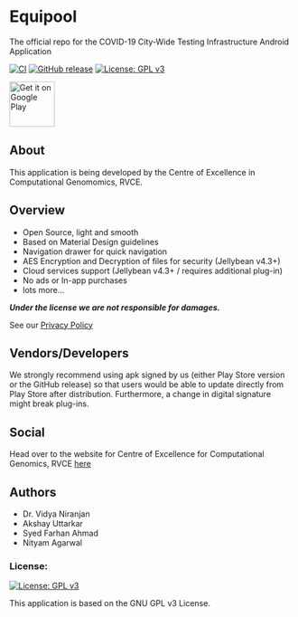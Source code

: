 # Equipool
The official repo for the COVID-19 City-Wide Testing Infrastructure Android Application

[![CI](https://travis-ci.org/TeamAmaze/AmazeFileManager.svg?branch=master)]()
[![GitHub release](https://img.shields.io/github/release/TeamAmaze/AmazeFileManager.svg)]()
[![License: GPL v3](https://img.shields.io/badge/License-GPL%20v3-blue.svg)](https://www.gnu.org/licenses/gpl-3.0)

[<img alt="Get it on Google Play" height="80" src="https://play.google.com/intl/en_us/badges/images/generic/en_badge_web_generic.png">](https://play.google.com/store)

About
---
This application is being developed by the Centre of Excellence in Computational Genomomics, RVCE.


Overview
---
- Open Source, light and smooth
- Based on Material Design guidelines
- Navigation drawer for quick navigation
- AES Encryption and Decryption of files for security (Jellybean v4.3+)
- Cloud services support (Jellybean v4.3+ / requires additional plug-in)
- No ads or In-app purchases
- lots more...


***Under the license we are not responsible for damages.***

See our [Privacy Policy]()


Vendors/Developers
----
We strongly recommend using apk signed by us (either Play Store version or the GitHub release) so that users would be able to update directly from Play Store after distribution. Furthermore, a change in digital signature might break plug-ins.

Social
---
Head over to the website for Centre of Excellence for Computational Genomics, RVCE [here](https://rvce.edu.in//bt-coe-cg)

Authors
---
- Dr. Vidya Niranjan
- Akshay Uttarkar
- Syed Farhan Ahmad
- Nityam Agarwal

### License: 

[![License: GPL v3](https://img.shields.io/badge/License-GPL%20v3-blue.svg)](https://www.gnu.org/licenses/gpl-3.0)

This application is based on the GNU GPL v3 License.

